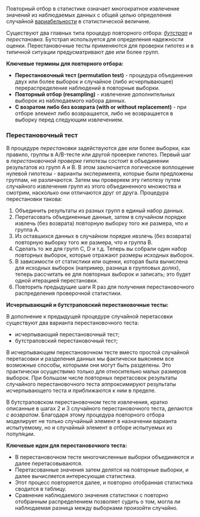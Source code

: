 Повторный отбор в статистике означает многократное извлечение значений из наблюдаемых данных с общей целью определения случайной [вариабельности](Практическая%20статистика/Разведывательный%20анализ/Оценки%20вариабельности) в статистической величине.

Существуют два главных типа процедур повторного отбора: [*бутстрап*](Практическая%20статистика/Распределение%20данных%20и%20распределение%20выборок/Выборочное%20распределение%20статистической%20величины) и *перестановка*. Бутстрап используется для определения надежности оценки. Перестановочные тесты применяются для проверки гипотез и в типичной ситуации предусматривают две или более групп.

**Ключевые термины для повторного отбора:**

* **Перестановочный тест (permutation test)** - процедура объединения двух или более выборок и случайное (либо исчерпывающее) перераспределение наблюдений в повторные выборки.
* **Повторный отбор (resampling)** - извлечение дополнительных выборок из наблюдаемого набора данных.
* **С возратом либо без возврата (with or without replacement)** - при отборе элемент либо возвращается, либо не возвращается в выборку перед следующим извлечением.

### Перестановочный тест

В процедуре *перестановки* задействуются две или более выборки, как правило, группы в A/B-тесте или другой проверке гипотез. Первый шаг в *перестановочной проверке* гипотезы состоит в объединении результатов из групп A и B. В этом заключается логическое воплощение нулевой гипотезы - варианты эксперимента, которые были предложены группам, не различаются. Затем мы проверяем эту гипотезу путем случайного извлечения групп из этого объединенного множества и смотрим, насколько они отличаются друг от друга. Процедура перестановки такова:

1. Объединить результаты из разных групп в единый набор данных.
2. Перетасовать объединенные данные, затем в случайном порядке извлечь (без возврата) повторную выборку того же размера, что и группа A.
3. Из оставшихся данных в случайном порядке ивзлечь (без возврата) повторную выборку того же размера, что и группа B.
4. Сделать то же для групп C, D и т.д. Теперь вы собрали один набор повторных выборок, которые отражают размеры исходных выборок.
5. В зависимости от статистики или оценки, которая была вычислена для исходных выборок (например, разница в групповых долях), теперь рассчитать ее для повторных выборок и записать; это будет одной итерацией перестановки.
6. Повторить предыдущие шаги R раз для получения перестановочного распределения проверочной статистики.

**Исчерпывающий и бутстраповский перестановочные тесты:**

В дополнение к предыдущей процедуре случайной перетасовки существуют два варианта перестановочного теста:

* исчерпывающий перестановочный тест;
* бутстраповский перестановочный тест;

В исчерпывающем перестановочном тесте вместо простой случайной перетасовки и разделения данных мы фактически выясняем все возможные способы, которыми они могут быть разделены. Это практически осуществимо только для относительно малых размеров выборок. При большом числе повторных перетасовок результаты случайного перестановочного теста аппроксимируют результаты исчерпывающего теста и приближаются к ним в пределе.

В бутстраповском перестановочном тесте извлечения, кратко описанные в шагах 2 и 3 случайного перестановочного теста, делаются *с возвратом*. Благодаря этому процедура повторного отбора моделирует не только случайный элемент в назначении варианта испытуемому, но и случайный элемент в отборе испытуемых из популяции.

**Ключевые идеи для перестановочного теста:**

* В перестановочном тесте многочисленные выборки объединяются и далее перетасовываются.
* Перетасованные значения затем делятся на повторные выборки, и далее вычисляется интересующая статистика.
* Этот процесс повторяется далее, и повторно отобранная статистика сводится в таблицу.
* Сравнение наблюдаемого значения статистики с повторно отобранным распределением позволяет судить о том, могла ли наблюдаемая разница между выборками произойти случайно.